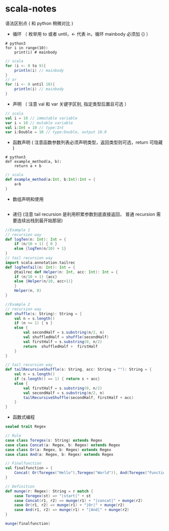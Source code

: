 # scala-notes

语法区别点 ( 和 python 稍微对比 )  
- 循环 （ 枚举用 to 或者 until，<- 代表 in，循环 mainbody 必须加 {} ） 
```python3
# python3
for i in range(10):
    print(i) # mainbody
```

```scala
// scala
for (i <- 0 to 9){
    println(i) // mainbody
}
// or 
for (i <- 0 until 10){
    println(i) // mainbody
}
```
- 声明 （ 注意 val 和 var 关键字区别, 指定类型后置且可选 ）
```scala
// scala
val i = 10 // immutable variable
var i = 10 // mutable variable
val i:Int = 10 // type:Int
var i:Double = 10 // type:Double, output 10.0
```
- 函数声明 ( 注意函数参数列表必须声明类型，返回类型则可选，return 可隐藏 )
```python3
# python3
def example_method(a, b):
    return a + b
```

```scala
// scala
def example_method(a:Int, b:Int):Int = {
    a+b
}
```
- 数组声明和使用
```
```

- 递归 (注意 tail recursion 是利用积累参数到底直接返回， 普通 recursion 需要连续出栈到最开始那层)
```scala
//Example 1
// recursion way
def logTen(n: Int): Int = {
    if (n/10 < 1) { 0 }
    else {logTen(n/10) + 1} 
}
// tail recursion way
import scala.annotation.tailrec
def logTenTail(n: Int): Int = { 
    @tailrec def Helper(n: Int, acc: Int): Int = {
    if (n/10 < 1) {acc}
    else {Helper(n/10, acc+1)}
    }
    Helper(n, 0)
}

//Example 2
// recursion way
def shuffle(s: String): String = {
    val n = s.length()
    if (n <= 1) { s }
    else {
        val secondHalf = s.substring(n/2, n)
        val shuffledHalf = shuffle(secondHalf)
        val firstHalf = s.substring(0, n/2)
        return  shuffledHalf +  firstHalf 
    }
}

// tail recursion way
def tailRecursiveShuffle(s: String, acc: String = ""): String = {
    val n = s.length()
    if (s.length() == 1) { return s + acc}
    else {
        val firstHalf = s.substring(0, n/2)
        val secondHalf = s.substring(n/2, n)
        tailRecursiveShuffle(secondHalf, firstHalf + acc)    
    }
}
```

- 函数式编程
```scala
sealed trait Regex

// Rule 
case class Toregex(s: String) extends Regex
case class Concat(a: Regex, b: Regex) extends Regex
case class Or(a: Regex, b: Regex) extends Regex
case class And(a: Regex, b: Regex) extends Regex

// Finalfunction
val finalfunction = {
    Concat( Or(Toregex("Hello"),Toregex("World")), And(Toregex("Function"),Toregex("Programmming")) ) 
}

// Definition
def munge(r: Regex): String = r match {
    case Toregex(st) => "|start|" + st
    case Concat(r1, r2) => munge(r1) + "|concat|" + munge(r2)
    case Or(r1, r2) => munge(r1) + "|Or|" + munge(r2)
    case And(r1, r2) => munge(r1) + "|And|" + munge(r2)
}

munge(finalfunction)
```
